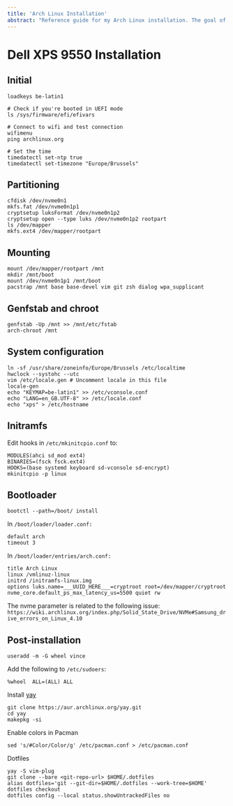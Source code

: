 ```yaml
---
title: 'Arch Linux Installation'
abstract: "Reference guide for my Arch Linux installation. The goal of this document is to have a quick reference for when reinstalling or troubleshooting my installation."
---
```


# Dell XPS 9550 Installation

## Initial

```
loadkeys be-latin1

# Check if you're booted in UEFI mode
ls /sys/firmware/efi/efivars

# Connect to wifi and test connection
wifimenu
ping archlinux.org

# Set the time
timedatectl set-ntp true
timedatectl set-timezone "Europe/Brussels"
```

## Partitioning

```
cfdisk /dev/nvme0n1
mkfs.fat /dev/nvme0n1p1
cryptsetup luksFormat /dev/nvme0n1p2
cryptsetup open --type luks /dev/nvme0n1p2 rootpart
ls /dev/mapper
mkfs.ext4 /dev/mapper/rootpart
```

## Mounting

```
mount /dev/mapper/rootpart /mnt
mkdir /mnt/boot
mount /dev/nvme0n1p1 /mnt/boot
pacstrap /mnt base base-devel vim git zsh dialog wpa_supplicant
```

## Genfstab and chroot

```
genfstab -Up /mnt >> /mnt/etc/fstab
arch-chroot /mnt
```

## System configuration

```
ln -sf /usr/share/zoneinfo/Europe/Brussels /etc/localtime
hwclock --systohc --utc
vim /etc/locale.gen # Uncomment locale in this file
locale-gen
echo "KEYMAP=be-latin1" >> /etc/vconsole.conf
echo "LANG=en_GB.UTF-8" >> /etc/locale.conf
echo "xps" > /etc/hostname
```

## Initramfs

Edit hooks in `/etc/mkinitcpio.conf` to:

```
MODULES(ahci sd_mod ext4)
BINARIES=(fsck fsck.ext4)
HOOKS=(base systemd keyboard sd-vconsole sd-encrypt)
mkinitcpio -p linux
```

## Bootloader

```
bootctl --path=/boot/ install
```

In `/boot/loader/loader.conf:`

```
default arch
timeout 3
```

In `/boot/loader/entries/arch.conf:`

```
title Arch Linux
linux /vmlinuz-linux
initrd /initramfs-linux.img
options luks.name=___UUID_HERE___=cryptroot root=/dev/mapper/cryptroot nvme_core.default_ps_max_latency_us=5500 quiet rw
```

The nvme parameter is related to the following issue: `https://wiki.archlinux.org/index.php/Solid_State_Drive/NVMe#Samsung_drive_errors_on_Linux_4.10`

## Post-installation

```
useradd -m -G wheel vince
```

Add the following to `/etc/sudoers`:

```
%wheel  ALL=(ALL) ALL
```

Install [yay](https://github.com/Jguer/yay)

```
git clone https://aur.archlinux.org/yay.git
cd yay
makepkg -si
```

Enable colors in Pacman

```
sed 's/#Color/Color/g' /etc/pacman.conf > /etc/pacman.conf
```

Dotfiles

```
yay -S vim-plug
git clone --bare <git-repo-url> $HOME/.dotfiles
alias dotfiles='git --git-dir=$HOME/.dotfiles --work-tree=$HOME'
dotfiles checkout
dotfiles config --local status.showUntrackedFiles no
```
